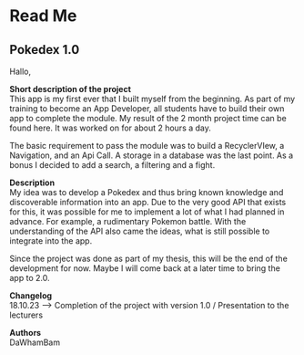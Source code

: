 # Read Me
## Pokedex 1.0
Hallo,

**Short description of the project**  
This app is my first ever that I built myself from the beginning. As part of my training to become an
App Developer, all students have to build their own app to complete the module.
My result of the 2 month project time can be found here. It was worked on for about 2 hours a day.

The basic requirement to pass the module was to build a RecyclerVIew, a Navigation, and an Api Call. 
A storage in a database was the last point.
As a bonus I decided to add a search, a filtering and a fight.

**Description**  
My idea was to develop a Pokedex and thus bring known knowledge and discoverable information into an app. 
Due to the very good API that exists for this, it was possible for me to implement a lot of what I had 
planned in advance. For example, a rudimentary Pokemon battle. With the understanding of the API also 
came the ideas, what is still possible to integrate into the app.

Since the project was done as part of my thesis, this will be the end of the development for now. 
Maybe I will come back at a later time to bring the app to 2.0.

**Changelog**  
18.10.23 --> Completion of the project with version 1.0 / Presentation to the lecturers

**Authors**  
DaWhamBam